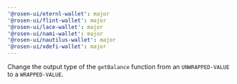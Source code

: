 ```yaml
---
'@rosen-ui/eternl-wallet': major
'@rosen-ui/flint-wallet': major
'@rosen-ui/lace-wallet': major
'@rosen-ui/nami-wallet': major
'@rosen-ui/nautilus-wallet': major
'@rosen-ui/xdefi-wallet': major
---
```


Change the output type of the `getBalance` function from an `UNWRAPPED-VALUE` to a `WRAPPED-VALUE`.
